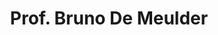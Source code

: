 ---
title: "Prof. Bruno De Meulder"
draft: false

# page title background image
bg_image: "images/backgrounds/page-title.jpg"
# meta description
description : ""
# teacher portrait
image: "/images/networks/bruno.png"
# course
course: "Coordinator of Master Program </br> KU Leuven University, Belgium"

# biography
bio: ""
# type
type: "teacher"

weight: 1
---